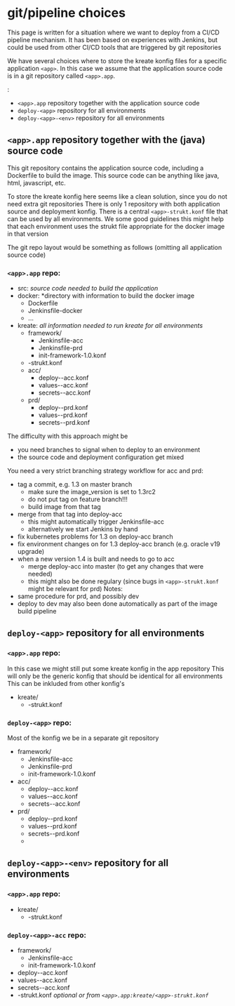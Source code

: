# git/pipeline choices
This page is written for a situation where we want to deploy from a CI/CD pipeline mechanism.
It has been based on experiences with Jenkins, but could be used from other CI/CD tools
that are triggered by git repositories

We have several choices where to store the kreate konfig files for a specific application `<app>`.
In this case we assume that the application source code is in a git repository called `<app>.app`.

:
- `<app>.app` repository together with the application source code
- `deploy-<app>` repository for all environments
- `deploy-<app>-<env>` repository for all environments


## `<app>.app` repository together with the (java) source code
This git repository contains the application source code, including a Dockerfile to build the image.
This source code can be anything like java, html, javascript, etc.

To store the kreate konfig here seems like a clean solution, since you do not need extra git repositories
There is only 1 repository with both application source and deployment konfig.
There is a central `<app>-strukt.konf` file that can be used by all environments.
We some good guidelines this might help that each environment uses the strukt file appropriate for the
docker image in that version

The git repo layout would be something as follows (omitting all application source code)
### `<app>.app` repo:
- src: *source code needed to build the application*
- docker: *directory with information to build the docker image
  - Dockerfile
  - Jenkinsfile-docker
  - ...
- kreate: *all information needed to run kreate for all environments*
  - framework/
    - Jenkinsfile-acc
    - Jenkinsfile-prd
    - init-framework-1.0.konf
  - <app>-strukt.konf
  - acc/
    - deploy-<app>-acc.konf
    - values-<app>-acc.konf
    - secrets-<app>-acc.konf
  - prd/
    - deploy-<app>-prd.konf
    - values-<app>-prd.konf
    - secrets-<app>-prd.konf

The difficulty with this approach might be
- you need branches to signal when to deploy to an environment
- the source code and deployment configuration get mixed

You need a very strict branching strategy workflow for acc and prd:
- tag a commit, e.g. 1.3 on master branch
  - make sure the image_version is set to 1.3rc2
  - do not put tag on feature branch!!!
  - build image from that tag
- merge from that tag into deploy-acc
  - this might automatically trigger Jenkinsfile-acc
  - alternatively we start Jenkins by hand
- fix kubernetes problems for 1.3 on deploy-acc branch
- fix environment changes on for 1.3 deploy-acc branch (e.g. oracle v19 upgrade)
- when a new version 1.4 is built and needs to go to acc
  - merge deploy-acc into master (to get any changes that were needed)
  - this might also be done regulary (since bugs in `<app>-strukt.konf` might be relevant for prd)
Notes:
- same procedure for prd, and possibly dev
- deploy to dev may also been done automatically as part of the image build pipeline


## `deploy-<app>` repository for all environments
### `<app>.app` repo:
In this case we might still put some kreate konfig in the app repository
This will only be the generic konfig that should be identical for all environments
This can be inkluded from other konfig's
- kreate/
  - <app>-strukt.konf

### `deploy-<app>` repo:
Most of the konfig we be in a separate git repository

- framework/
  - Jenkinsfile-acc
  - Jenkinsfile-prd
  - init-framework-1.0.konf
- acc/
  - deploy-<app>-acc.konf
  - values-<app>-acc.konf
  - secrets-<app>-acc.konf
- prd/
  - deploy-<app>-prd.konf
  - values-<app>-prd.konf
  - secrets-<app>-prd.konf
  -

## `deploy-<app>-<env>` repository for all environments
### `<app>.app` repo:
- kreate/
  - <app>-strukt.konf

### `deploy-<app>-acc` repo:
- framework/
  - Jenkinsfile-acc
  - init-framework-1.0.konf
- deploy-<app>-acc.konf
- values-<app>-acc.konf
- secrets-<app>-acc.konf
- <app>-strukt.konf *optional or from `<app>.app:kreate/<app>-strukt.konf`*
